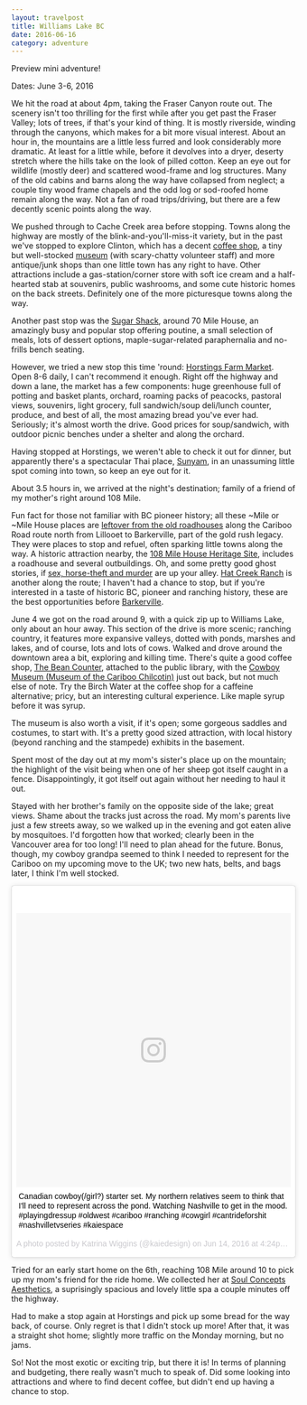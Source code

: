 ```yaml
---
layout: travelpost
title: Williams Lake BC
date: 2016-06-16
category: adventure
---
```

Preview mini adventure!

Dates: June 3-6, 2016

We hit the road at about 4pm, taking the Fraser Canyon route out. The scenery isn't too thrilling for the first while after you get past the Fraser Valley; lots of trees, if that's your kind of thing. It is mostly riverside, winding through the canyons, which makes for a bit more visual interest. About an hour in, the mountains are a little less furred and look considerably more dramatic. At least for a little while, before it devolves into a dryer, deserty stretch where the hills take on the look of pilled cotton. Keep an eye out for wildlife (mostly deer) and scattered wood-frame and log structures. Many of the old cabins and barns along the way have collapsed from neglect; a couple tiny wood frame chapels and the odd log or sod-roofed home remain along the way. Not a fan of road trips/driving, but there are a few decently scenic points along the way. 

We pushed through to Cache Creek area before stopping. Towns along the highway are mostly of the blink-and-you'll-miss-it variety, but in the past we've stopped to explore Clinton, which has a decent <a href="https://www.facebook.com/pages/Clinton-Coffee-House/219401501420099" target="_blank">coffee shop</a>, a tiny but well-stocked <a href="clintonmuseum.ca/" target="_blank">museum</a> (with scary-chatty volunteer staff) and more antique/junk shops than one little town has any right to have. Other attractions include a gas-station/corner store with soft ice cream and a half-hearted stab at souvenirs, public washrooms, and some cute historic homes on the back streets. Definitely one of the more picturesque towns along the way.

Another past stop was the <a href="www.thesugarshack.sfobc.com/" target="_blank">Sugar Shack</a>, around 70 Mile House, an amazingly busy and popular stop offering poutine, a small selection of meals, lots of dessert options, maple-sugar-related paraphernalia and no-frills bench seating. 

However, we tried a new stop this time 'round: <a href="http://www.horstingsfarm.com/" target="_blank">Horstings Farm Market</a>. Open 8-6 daily, I can't recommend it enough. Right off the highway and down a lane, the market has a few components: huge greenhouse full of potting and basket plants, orchard, roaming packs of peacocks, pastoral views, souvenirs, light grocery, full sandwich/soup deli/lunch counter, produce, and best of all, the most amazing bread you've ever had. Seriously; it's almost worth the drive. Good prices for soup/sandwich, with outdoor picnic benches under a shelter and along the orchard.

Having stopped at Horstings, we weren't able to check it out for dinner, but apparently there's a spectacular Thai place, <a href="https://www.tripadvisor.ca/Restaurant_Review-g1050313-d8059399-Reviews-Sunyam_Thai_Restaurant-70_Mile_House_Cariboo_British_Columbia.html" target="_blank">Sunyam</a>, in an unassuming little spot coming into town, so keep an eye out for it.

About 3.5 hours in, we arrived at the night's destination; family of a friend of my mother's right around 108 Mile. 

Fun fact for those not familiar with BC pioneer history; all these ~Mile or ~Mile House places are <a href="http://basementgeographer.com/mile-houses-of-the-cariboo-road/" target="_blank">leftover from the old roadhouses</a> along the Cariboo Road route north from Lillooet to Barkerville, part of the gold rush legacy. They were places to stop and refuel, often sparking little towns along the way. A historic attraction nearby, the <a href="https://historical.ca/" target="_blank">108 Mile House Heritage Site</a>, includes a roadhouse and several outbuildings. Oh, and some pretty good ghost stories, if <a href="http://www.wltribune.com/community/239279001.html" target="_blank">sex, horse-theft and murder</a> are up your alley. <a href="http://www.hatcreekranch.ca" target="_blank">Hat Creek Ranch</a> is another along the route; I haven't had a chance to stop, but if you're interested in a taste of historic BC, pioneer and ranching history, these are the best opportunities before <a href="http://www.barkerville.ca" target="_blank">Barkerville</a>.

June 4 we got on the road around 9, with a quick zip up to Williams Lake, only about an hour away. This section of the drive is more scenic; ranching country, it features more expansive valleys, dotted with ponds, marshes and lakes, and of course, lots and lots of cows. Walked and drove around the downtown area a bit, exploring and killing time. There's quite a good coffee shop, <a href="https://www.facebook.com/thebeancounterbistro/" target="_blank">The Bean Counter</a>,  attached to the public library, with the <a href="http://www.cowboy-museum.com/" target="_blank">Cowboy Museum (Museum of the Cariboo Chilcotin)</a> just out back, but not much else of note. Try the Birch Water at the coffee shop for a caffeine alternative; pricy, but an interesting cultural experience. Like maple syrup before it was syrup.

The museum is also worth a visit, if it's open; some gorgeous saddles and costumes, to start with. It's a pretty good sized attraction, with local history (beyond ranching and the stampede) exhibits in the basement.

Spent most of the day out at my mom's sister's place up on the mountain; the highlight of the visit being when one of her sheep got itself caught in a fence. Disappointingly, it got itself out again without her needing to haul it out.

Stayed with her brother's family on the opposite side of the lake; great views. Shame about the tracks just across the road. My mom's parents live just a few streets away, so we walked up in the evening and got eaten alive by mosquitoes. I'd forgotten how that worked; clearly been in the Vancouver area for too long! I'll need to plan ahead for the future. Bonus, though, my cowboy grandpa seemed to think I needed to represent for the Cariboo on my upcoming move to the UK; two new hats, belts, and bags later, I think I'm well stocked.

<blockquote class="instagram-media" data-instgrm-captioned data-instgrm-version="7" style=" background:#FFF; border:0; border-radius:3px; box-shadow:0 0 1px 0 rgba(0,0,0,0.5),0 1px 10px 0 rgba(0,0,0,0.15); margin: 1px; max-width:658px; padding:0; width:99.375%; width:-webkit-calc(100% - 2px); width:calc(100% - 2px);"><div style="padding:8px;"> <div style=" background:#F8F8F8; line-height:0; margin-top:40px; padding:50.0% 0; text-align:center; width:100%;"> <div style=" background:url(data:image/png;base64,iVBORw0KGgoAAAANSUhEUgAAACwAAAAsCAMAAAApWqozAAAABGdBTUEAALGPC/xhBQAAAAFzUkdCAK7OHOkAAAAMUExURczMzPf399fX1+bm5mzY9AMAAADiSURBVDjLvZXbEsMgCES5/P8/t9FuRVCRmU73JWlzosgSIIZURCjo/ad+EQJJB4Hv8BFt+IDpQoCx1wjOSBFhh2XssxEIYn3ulI/6MNReE07UIWJEv8UEOWDS88LY97kqyTliJKKtuYBbruAyVh5wOHiXmpi5we58Ek028czwyuQdLKPG1Bkb4NnM+VeAnfHqn1k4+GPT6uGQcvu2h2OVuIf/gWUFyy8OWEpdyZSa3aVCqpVoVvzZZ2VTnn2wU8qzVjDDetO90GSy9mVLqtgYSy231MxrY6I2gGqjrTY0L8fxCxfCBbhWrsYYAAAAAElFTkSuQmCC); display:block; height:44px; margin:0 auto -44px; position:relative; top:-22px; width:44px;"></div></div> <p style=" margin:8px 0 0 0; padding:0 4px;"> <a href="https://www.instagram.com/p/BGpzoItp2wT/" style=" color:#000; font-family:Arial,sans-serif; font-size:14px; font-style:normal; font-weight:normal; line-height:17px; text-decoration:none; word-wrap:break-word;" target="_blank">Canadian cowboy(/girl?) starter set. My northern relatives seem to think that I&#39;ll need to represent across the pond. Watching Nashville to get in the mood. #playingdressup #oldwest #cariboo #ranching #cowgirl #cantrideforshit #nashvilletvseries #kaiespace</a></p> <p style=" color:#c9c8cd; font-family:Arial,sans-serif; font-size:14px; line-height:17px; margin-bottom:0; margin-top:8px; overflow:hidden; padding:8px 0 7px; text-align:center; text-overflow:ellipsis; white-space:nowrap;">A photo posted by Katrina Wiggins (@kaiedesign) on <time style=" font-family:Arial,sans-serif; font-size:14px; line-height:17px;" datetime="2016-06-14T23:24:36+00:00">Jun 14, 2016 at 4:24pm PDT</time></p></div></blockquote>
<script async defer src="//platform.instagram.com/en_US/embeds.js"></script>

Tried for an early start home on the 6th, reaching 108 Mile around 10 to pick up my mom's friend for the ride home. We collected her at <a href="http://love100milehouse.com/businesses/soul-concepts-aesthetics" target="_blank">Soul Concepts Aesthetics</a>, a suprisingly spacious and lovely little spa a couple minutes off the highway.

Had to make a stop again at Horstings and pick up some bread for the way back, of course. Only regret is that I didn't stock up more! After that, it was a straight shot home; slightly more traffic on the Monday morning, but no jams.

So! Not the most exotic or exciting trip, but there it is! In terms of planning and budgeting, there really wasn't much to speak of. Did some looking into attractions and where to find decent coffee, but didn't end up having a chance to stop.
